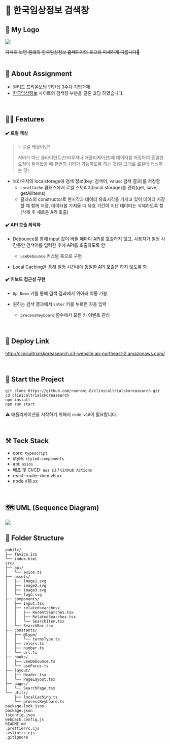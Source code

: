 # 🔎 한국임상정보 검색창
## 🫧 My Logo
<img src="https://my-web-contents-bucket.s3.ap-northeast-2.amazonaws.com/search_logo.svg" />

~~자세히 보면 원래의 한국임상정보 홈페이지의 로고와 미세하게 다릅니다🤣~~
<br />
<br />
## 🌱 About Assignment
- 원티드 프리온보딩 인턴십 3주차 기업과제
- [한국임상정보](https://clinicaltrialskorea.com/) 사이트의 검색창 부분을 클론 코딩 하였습니다.
<br />

## ✍🏻 Features
#### ✔️ 로컬 캐싱

> 💡 로컬 캐싱이란? 
> 
> 서버가 아닌 클라이언트(브라우저나 애플리케이션)에 데이터를 저장하여 동일한 요청이 들어왔을  때 한번의 처리가 가능하도록 하는 것(말 그대로 로컬에 캐싱하는 것)
   
-  브라우저의 localstorage에 검색 정보(key: 검색어, value: 검색 결과)를 저장함
   - `LocalCache` 클래스에서 로컬 스토리지(local storage)를 관리(get, save, getAllItems)
   - 클래스의 constructor로 현시각과 데이터 유효시각을 가지고 있어 데이터 저장할 때 함께 저장, 데이터를 가져올 때 유효 기간이 지난 데이터는 삭제하도록 함(삭제 후 새로운 API 호출) 


#### ✔️ API 호출 최적화

- Debounce를 통해 input 값이 바뀔 때마다 API를 호출하지 않고, 사용자가 일정 시간동안 검색어를 입력한 후에 API를 호출하도록 함
  - `useDebounce` 커스텀 훅으로 구현 

- Local Caching을 통해 일정 시간내에 동일한 API 호출은 하지 않도록 함


#### ✔️ 키보드 접근성 구현
- `Up`, `Down` 키를 통해 검색 결과에서 위아래 이동 가능

- 원하는 검색 결과에서 `Enter` 키를 누르면 자동 입력
  - `processKeyboard` 함수에서 모든 키 이벤트 관리

<br />

## 🔗 Deploy Link
http://clinicaltrialskoreasearch.s3-website.ap-northeast-2.amazonaws.com/

<br />

## 🛫 Start the Project
```
git clone https://github.com/ramrami-B/clinicaltrialskoreasearch.git
cd clinicaltrialskoreasearch
npm install
npm rum start
```

⚠️ 애플리케이션을 시작하기 위해서 `node v18`이 필요합니다.

<br />

## ⚒️ Teck Stack
- core: `typescript`
- style: `styled-components`
- api: `axios`
- 배포 및 CI/CD: `aws s3` / `GitHub Actions`
- react-router-dom v6.xx
- node v18.xx

<br />

## 🗺️ UML (Sequence Diagram)
<img src="https://my-web-contents-bucket.s3.ap-northeast-2.amazonaws.com/sequence.drawio.png">

<br />

## 🌲 Folder Structure
```
pubilc/
├── favico.ico
└── index.html
src/
├── api/
│   └── axios.ts
├── assets/
│   ├── image1.svg
│   ├── image2.svg
│   ├── image3.svg
│   └── logo.svg
├── components/
│   ├── Input.tsx
│   ├── relatedsearches/
│   │   ├── RecentSearches.tsx
│   │   ├── RelatedSearches.tsx
│   │   └── SearchItem.tsx
│   └── SearchBar.tsx
├── constants/
│   ├── @type/
│   │   └── termsType.ts
│   ├── colors.ts
│   ├── number.ts
│   └── url.ts
├── hooks/
│   ├── useDebounce.ts
│   └── useFocus.ts
├── layout/
│   ├── Header.tsx
│   └── PageLayout.tsx
├── pages/
│   └── SearchPage.tsx
└── utils/
    ├── localCaching.ts
    └── processKeyboard.ts
package-lock.json
package.json
tsconfig.json
webpack.config.js
README.md
.prettierrc.cjs
.eslintrc.cjs
.gitignore
```
